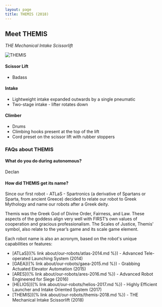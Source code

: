 ```yaml
---
layout: page
title: THEMIS (2018)
---
```


## Meet THEMIS
_THE Mechanical Intake Scissorlift_

<img src="{% link assets/images/themis.jpg %}" alt="THEMIS"/>

#### Scissor Lift
- Badass

#### Intake
- Lightweight intake expanded outwards by a single pneumatic
- Two-stage intake - lifter rotates down

#### Climber
- Drums
- Climbing hooks present at the top of the lift
- Cord preset on the scissor lift with rubber stoppers

### FAQs about THEMIS

#### What do you do during autonomous?
Declan

#### How did THEMIS get its name?
Since our first robot - ATLaS - Spartronics (a derivative of Spartans or Sparta, from ancient Greece) decided to relate our robot to Greek Mythology and name our robots after a Greek deity.

Themis was the Greek God of Divine Order, Fairness, and Law. These aspects of the goddess align very well with FIRST’s own values of cooperation and gracious professionalism. The Scales of Justice, Themis' symbol, also relate to the year’s game and its scale game element.

Each robot name is also an acronym, based on the robot's unique capabilities or features:
- [ATLaS]({% link about/our-robots/atlas-2014.md %}) - Advanced Tele-operated Launching System (2014)
- [GAEA]({% link about/our-robots/gaea-2015.md %}) - Grabbing Actuated Elevator Automation (2015)
- [ARES]({% link about/our-robots/ares-2016.md %}) - Advanced Robot Engineered for Siege (2016)
- [HELIOS]({% link about/our-robots/helios-2017.md %}) - Highly Efficient Launcher and Intake Oriented System (2017)
- [THEMIS]({% link about/our-robots/themis-2018.md %}) - THE Mechanical Intake Scissorlift (2018)
